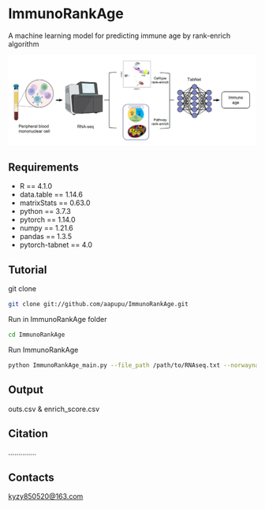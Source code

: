 # ImmunoRankAge
A machine learning model for predicting immune age by rank-enrich algorithm

![image](https://github.com/aapupu/Immu-Age/blob/abe7564596203b20b2e05ae012aaa154db7eafed/img/ImmunoRankAge.jpg)


## Requirements 

- R == 4.1.0
- data.table == 1.14.6
- matrixStats == 0.63.0
- python == 3.7.3
- pytorch == 1.14.0
- numpy == 1.21.6
- pandas == 1.3.5
- pytorch-tabnet == 4.0
  

Tutorial
-------
git clone
```bash
git clone git://github.com/aapupu/ImmunoRankAge.git
```

Run in ImmunoRankAge folder
```bash
cd ImmunoRankAge
```

Run ImmunoRankAge
```bash
python ImmunoRankAge_main.py --file_path /path/to/RNAseq.txt --norwayname tpm/count
```

## Output 
outs.csv & enrich_score.csv

Citation
-------
.............. 

Contacts
-------
kyzy850520@163.com
